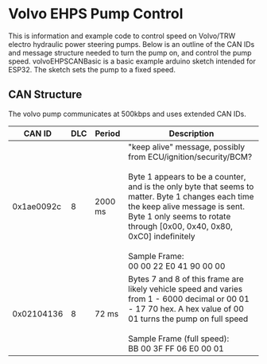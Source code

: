 # Volvo EHPS Pump Control
This is information and example code to control speed on Volvo/TRW electro hydraulic power steering pumps. Below is an outline of the CAN IDs and message structure needed to turn the pump on, and control the pump speed. volvoEHPSCANBasic is a basic example arduino sketch intended for ESP32. The sketch sets the pump to a fixed speed.

## CAN Structure 

The volvo pump communicates at 500kbps and uses extended CAN IDs.

| CAN ID | DLC | Period | Description | 
| ------ | ------------------ | ------ | ----------- |
| 0x1ae0092c | 8 | 2000 ms | "keep alive" message, possibly from ECU/ignition/security/BCM? <br><br>Byte 1 appears to be a counter, and is the only byte that seems to matter. Byte 1 changes each time the keep alive message is sent. Byte 1 only seems to rotate through [0x00, 0x40, 0x80, 0xC0] indefinitely<br><br>Sample Frame:<br>00 00 22 E0 41 90 00 00|
| 0x02104136 | 8 | 72 ms | Bytes 7 and 8 of this frame are likely vehicle speed and varies from 1 - 6000 decimal or 00 01 - 17 70 hex. A hex value of 00 01 turns the pump on full speed<br><br>Sample Frame (full speed):<br>BB 00 3F FF 06 E0 00 01|

